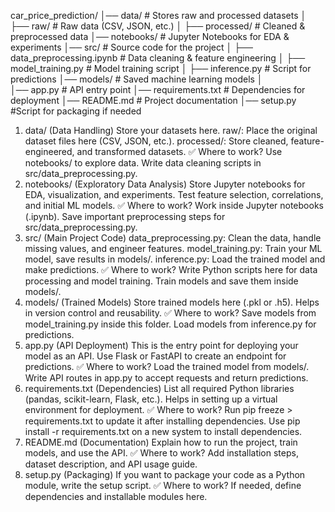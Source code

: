 
car_price_prediction/
│── data/                           # Stores raw and processed datasets
│   ├── raw/                        # Raw data (CSV, JSON, etc.)
│   ├── processed/                  # Cleaned & preprocessed data
│── notebooks/                      # Jupyter Notebooks for EDA & experiments
│── src/                            # Source code for the project
│   ├── data_preprocessing.ipynb    # Data cleaning & feature engineering
│   ├── model_training.py           # Model training script
│   ├── inference.py                # Script for predictions
│── models/                         # Saved machine learning models
│                 
│── app.py                          # API entry point
│── requirements.txt                # Dependencies for deployment
│── README.md                       # Project documentation
│── setup.py                        #Script for packaging if needed

1. data/ (Data Handling)
Store your datasets here.
raw/: Place the original dataset files here (CSV, JSON, etc.).
processed/: Store cleaned, feature-engineered, and transformed datasets.
✅ Where to work?
Use notebooks/ to explore data.
Write data cleaning scripts in src/data_preprocessing.py.
2. notebooks/ (Exploratory Data Analysis)
Store Jupyter notebooks for EDA, visualization, and experiments.
Test feature selection, correlations, and initial ML models.
✅ Where to work?
Work inside Jupyter notebooks (.ipynb).
Save important preprocessing steps for src/data_preprocessing.py.
3. src/ (Main Project Code)
data_preprocessing.py: Clean the data, handle missing values, and engineer features.
model_training.py: Train your ML model, save results in models/.
inference.py: Load the trained model and make predictions.
✅ Where to work?
Write Python scripts here for data processing and model training.
Train models and save them inside models/.
4. models/ (Trained Models)
Store trained models here (.pkl or .h5).
Helps in version control and reusability.
✅ Where to work?
Save models from model_training.py inside this folder.
Load models from inference.py for predictions.
5. app.py (API Deployment)
This is the entry point for deploying your model as an API.
Use Flask or FastAPI to create an endpoint for predictions.
✅ Where to work?
Load the trained model from models/.
Write API routes in app.py to accept requests and return predictions.
6. requirements.txt (Dependencies)
List all required Python libraries (pandas, scikit-learn, Flask, etc.).
Helps in setting up a virtual environment for deployment.
✅ Where to work?
Run pip freeze > requirements.txt to update it after installing dependencies.
Use pip install -r requirements.txt on a new system to install dependencies.
7. README.md (Documentation)
Explain how to run the project, train models, and use the API.
✅ Where to work?
Add installation steps, dataset description, and API usage guide.
8. setup.py (Packaging)
If you want to package your code as a Python module, write the setup script.
✅ Where to work?
If needed, define dependencies and installable modules here.
